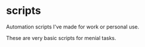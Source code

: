 # scripts
Automation scripts I've made for work or personal use. 

These are very basic scripts for menial tasks. 
